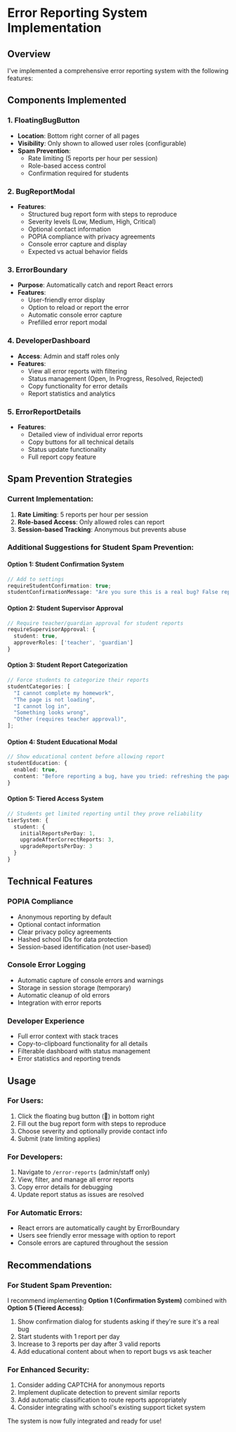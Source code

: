 # Error Reporting System Implementation

## Overview

I've implemented a comprehensive error reporting system with the following features:

## Components Implemented

### 1. FloatingBugButton

- **Location**: Bottom right corner of all pages
- **Visibility**: Only shown to allowed user roles (configurable)
- **Spam Prevention**:
  - Rate limiting (5 reports per hour per session)
  - Role-based access control
  - Confirmation required for students

### 2. BugReportModal

- **Features**:
  - Structured bug report form with steps to reproduce
  - Severity levels (Low, Medium, High, Critical)
  - Optional contact information
  - POPIA compliance with privacy agreements
  - Console error capture and display
  - Expected vs actual behavior fields

### 3. ErrorBoundary

- **Purpose**: Automatically catch and report React errors
- **Features**:
  - User-friendly error display
  - Option to reload or report the error
  - Automatic console error capture
  - Prefilled error report modal

### 4. DeveloperDashboard

- **Access**: Admin and staff roles only
- **Features**:
  - View all error reports with filtering
  - Status management (Open, In Progress, Resolved, Rejected)
  - Copy functionality for error details
  - Report statistics and analytics

### 5. ErrorReportDetails

- **Features**:
  - Detailed view of individual error reports
  - Copy buttons for all technical details
  - Status update functionality
  - Full report copy feature

## Spam Prevention Strategies

### Current Implementation:

1. **Rate Limiting**: 5 reports per hour per session
2. **Role-based Access**: Only allowed roles can report
3. **Session-based Tracking**: Anonymous but prevents abuse

### Additional Suggestions for Student Spam Prevention:

#### Option 1: Student Confirmation System

```typescript
// Add to settings
requireStudentConfirmation: true;
studentConfirmationMessage: "Are you sure this is a real bug? False reports may result in reduced access.";
```

#### Option 2: Student Supervisor Approval

```typescript
// Require teacher/guardian approval for student reports
requireSupervisorApproval: {
  student: true,
  approverRoles: ['teacher', 'guardian']
}
```

#### Option 3: Student Report Categorization

```typescript
// Force students to categorize their reports
studentCategories: [
  "I cannot complete my homework",
  "The page is not loading",
  "I cannot log in",
  "Something looks wrong",
  "Other (requires teacher approval)",
];
```

#### Option 4: Student Educational Modal

```typescript
// Show educational content before allowing report
studentEducation: {
  enabled: true,
  content: "Before reporting a bug, have you tried: refreshing the page, checking your internet connection, asking your teacher?"
}
```

#### Option 5: Tiered Access System

```typescript
// Students get limited reporting until they prove reliability
tierSystem: {
  student: {
    initialReportsPerDay: 1,
    upgradeAfterCorrectReports: 3,
    upgradeReportsPerDay: 3
  }
}
```

## Technical Features

### POPIA Compliance

- Anonymous reporting by default
- Optional contact information
- Clear privacy policy agreements
- Hashed school IDs for data protection
- Session-based identification (not user-based)

### Console Error Logging

- Automatic capture of console errors and warnings
- Storage in session storage (temporary)
- Automatic cleanup of old errors
- Integration with error reports

### Developer Experience

- Full error context with stack traces
- Copy-to-clipboard functionality for all details
- Filterable dashboard with status management
- Error statistics and reporting trends

## Usage

### For Users:

1. Click the floating bug button (🐛) in bottom right
2. Fill out the bug report form with steps to reproduce
3. Choose severity and optionally provide contact info
4. Submit (rate limiting applies)

### For Developers:

1. Navigate to `/error-reports` (admin/staff only)
2. View, filter, and manage all error reports
3. Copy error details for debugging
4. Update report status as issues are resolved

### For Automatic Errors:

- React errors are automatically caught by ErrorBoundary
- Users see friendly error message with option to report
- Console errors are captured throughout the session

## Recommendations

### For Student Spam Prevention:

I recommend implementing **Option 1 (Confirmation System)** combined with **Option 5 (Tiered Access)**:

1. Show confirmation dialog for students asking if they're sure it's a real bug
2. Start students with 1 report per day
3. Increase to 3 reports per day after 3 valid reports
4. Add educational content about when to report bugs vs ask teacher

### For Enhanced Security:

1. Consider adding CAPTCHA for anonymous reports
2. Implement duplicate detection to prevent similar reports
3. Add automatic classification to route reports appropriately
4. Consider integrating with school's existing support ticket system

The system is now fully integrated and ready for use!
